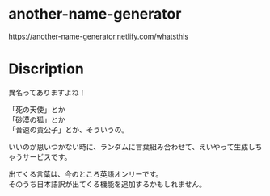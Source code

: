 # another-name-generator
https://another-name-generator.netlify.com/whatsthis


# Discription
異名ってありますよね！  

「死の天使」とか  
「砂漠の狐」とか  
「音速の貴公子」とか、そういうの。  

いいのが思いつかない時に、ランダムに言葉組み合わせて、えいやって生成しちゃうサービスです。  

出てくる言葉は、今のところ英語オンリーです。  
そのうち日本語訳が出てくる機能を追加するかもしれません。  

